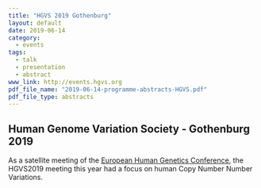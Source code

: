 ```yaml
---
title: "HGVS 2019 Gothenburg"
layout: default
date: 2019-06-14
category:
  - events
tags:
  - talk
  - presentation
  - abstract
www_link: http://events.hgvs.org
pdf_file_name: "2019-06-14-programme-abstracts-HGVS.pdf"
pdf_file_type: abstracts
---
```



## Human Genome Variation Society - Gothenburg 2019

As a satellite meeting of the [European Human Genetics Conference](https://www.eshg.org/index.php?id=94), the HGVS2019 meeting this year had a focus on human Copy Number Number Variations. 